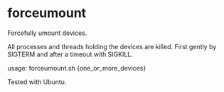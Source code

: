 # forceumount
Forcefully umount devices.

All processes and threads holding the devices are killed. First gently by SIGTERM and after a timeout with SIGKILL.

usage: forceumount.sh {one_or_more_devices}

Tested with Ubuntu.
